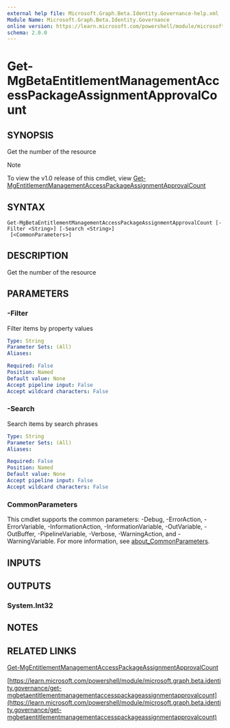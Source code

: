 ```yaml
---
external help file: Microsoft.Graph.Beta.Identity.Governance-help.xml
Module Name: Microsoft.Graph.Beta.Identity.Governance
online version: https://learn.microsoft.com/powershell/module/microsoft.graph.beta.identity.governance/get-mgbetaentitlementmanagementaccesspackageassignmentapprovalcount
schema: 2.0.0
---
```


# Get-MgBetaEntitlementManagementAccessPackageAssignmentApprovalCount

## SYNOPSIS
Get the number of the resource

> [!NOTE]
> To view the v1.0 release of this cmdlet, view [Get-MgEntitlementManagementAccessPackageAssignmentApprovalCount](/powershell/module/Microsoft.Graph.Identity.Governance/Get-MgEntitlementManagementAccessPackageAssignmentApprovalCount?view=graph-powershell-1.0)

## SYNTAX

```
Get-MgBetaEntitlementManagementAccessPackageAssignmentApprovalCount [-Filter <String>] [-Search <String>]
 [<CommonParameters>]
```

## DESCRIPTION
Get the number of the resource

## PARAMETERS

### -Filter
Filter items by property values

```yaml
Type: String
Parameter Sets: (All)
Aliases:

Required: False
Position: Named
Default value: None
Accept pipeline input: False
Accept wildcard characters: False
```

### -Search
Search items by search phrases

```yaml
Type: String
Parameter Sets: (All)
Aliases:

Required: False
Position: Named
Default value: None
Accept pipeline input: False
Accept wildcard characters: False
```

### CommonParameters
This cmdlet supports the common parameters: -Debug, -ErrorAction, -ErrorVariable, -InformationAction, -InformationVariable, -OutVariable, -OutBuffer, -PipelineVariable, -Verbose, -WarningAction, and -WarningVariable. For more information, see [about_CommonParameters](http://go.microsoft.com/fwlink/?LinkID=113216).

## INPUTS

## OUTPUTS

### System.Int32
## NOTES

## RELATED LINKS
[Get-MgEntitlementManagementAccessPackageAssignmentApprovalCount](/powershell/module/Microsoft.Graph.Identity.Governance/Get-MgEntitlementManagementAccessPackageAssignmentApprovalCount?view=graph-powershell-1.0)

[https://learn.microsoft.com/powershell/module/microsoft.graph.beta.identity.governance/get-mgbetaentitlementmanagementaccesspackageassignmentapprovalcount](https://learn.microsoft.com/powershell/module/microsoft.graph.beta.identity.governance/get-mgbetaentitlementmanagementaccesspackageassignmentapprovalcount)



